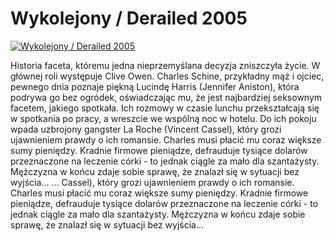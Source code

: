 Wykolejony / Derailed 2005 
=============
[![Wykolejony / Derailed 2005 ](http://vidos.pl/images/player.gif)](http://vidos.pl/wykolejony-derailed-2005)

 Historia faceta, któremu jedna nieprzemyślana decyzja zniszczyła życie. W głównej roli występuje Clive Owen. Charles Schine, przykładny mąż i ojciec, pewnego dnia poznaje piękną Lucindę Harris (Jennifer Aniston), która podrywa go bez ogródek, oświadczając mu, że jest najbardziej seksownym facetem, jakiego spotkała. Ich rozmowy w czasie lunchu przekształcają się w spotkania po pracy, a wreszcie we wspólną noc w hotelu. Do ich pokoju wpada uzbrojony gangster La Roche (Vincent Cassel), który grozi ujawnieniem prawdy o ich romansie. Charles musi płacić mu coraz większe sumy pieniędzy. Kradnie firmowe pieniądze, defrauduje tysiące dolarów przeznaczone na leczenie córki - to jednak ciągle za mało dla szantażysty. Mężczyzna w końcu zdaje sobie sprawę, że znalazł się w sytuacji bez wyjścia...   ... Cassel), który grozi ujawnieniem prawdy o ich romansie. Charles musi płacić mu coraz większe sumy pieniędzy. Kradnie firmowe pieniądze, defrauduje tysiące dolarów przeznaczone na leczenie córki - to jednak ciągle za mało dla szantażysty. Mężczyzna w końcu zdaje sobie sprawę, że znalazł się w sytuacji bez wyjścia...
